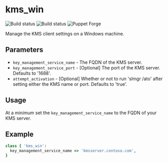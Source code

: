 # kms_win
![Build status](https://ci.appveyor.com/api/projects/status/fq8fcmxoded3dl7j/branch/master?svg=true&passingText=master%20-%20PASSING&pendingText=master%20-%20PENDING&failingText=master%20-%20FAILING)
![Build status](https://ci.appveyor.com/api/projects/status/fq8fcmxoded3dl7j/branch/dev?svg=true&passingText=dev%20-%20PASSING&pendingText=dev%20-%20PENDING&failingText=dev%20-%20FAILING)
![Puppet Forge](https://img.shields.io/puppetforge/dt/jpi/kms_win.svg)


Manage the KMS client settings on a Windows machine.

## Parameters

 * ```key_management_service_name``` - The FQDN of the KMS server.
 * ```key_management_service_port``` - [Optional] The port of the KMS server. Defaults to '1688'.
 * ```attempt_activation```          - [Optional] Whether or not to run 'slmgr /ato' after setting either the KMS name or port. Defaults to 'true'.

## Usage
At a minimum set the ```key_management_service_name``` to the FQDN of your KMS server.

## Example
```ruby
class { 'kms_win':
  key_management_service_name => 'kmsserver.contoso.com',
}
```